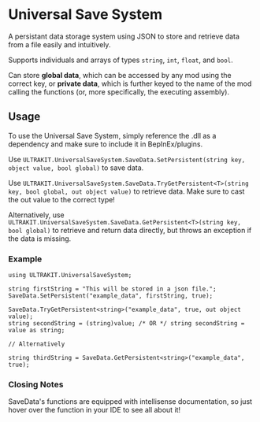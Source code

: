 # Universal Save System
A persistant data storage system using JSON to store and retrieve data from a file easily and intuitively.

Supports individuals and arrays of types `string`, `int`, `float`, and `bool`.

Can store **global data**, which can be accessed by any mod using the correct key, or **private data**, which is further keyed to the name of the mod calling the functions (or, more specifically, the executing assembly).

## Usage
To use the Universal Save System, simply reference the .dll as a dependency and make sure to include it in BepInEx/plugins.

Use `ULTRAKIT.UniversalSaveSystem.SaveData.SetPersistent(string key, object value, bool global)` to save data.

Use `ULTRAKIT.UniversalSaveSystem.SaveData.TryGetPersistent<T>(string key, bool global, out object value)` to retrieve data. Make sure to cast the out value to the correct type!

Alternatively, use `ULTRAKIT.UniversalSaveSystem.SaveData.GetPersistent<T>(string key, bool global)` to retrieve and return data directly, but throws an exception if the data is missing.

### Example
```
using ULTRAKIT.UniversalSaveSystem;

string firstString = "This will be stored in a json file.";
SaveData.SetPersistent("example_data", firstString, true);

SaveData.TryGetPersistent<string>("example_data", true, out object value);
string secondString = (string)value; /* OR */ string secondString = value as string;

// Alternatively

string thirdString = SaveData.GetPersistent<string>("example_data", true);
```

### Closing Notes
SaveData's functions are equipped with intellisense documentation, so just hover over the function in your IDE to see all about it!
